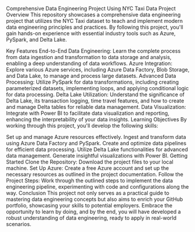 Comprehensive Data Engineering Project Using NYC Taxi Data
Project Overview
This repository showcases a comprehensive data engineering project that utilizes the NYC Taxi dataset to teach and implement modern data engineering principles and practices. By following this project, you'll gain hands-on experience with essential industry tools such as Azure, PySpark, and Delta Lake.

Key Features
End-to-End Data Engineering: Learn the complete process from data ingestion and transformation to data storage and analysis, enabling a deep understanding of data workflows.
Azure Integration: Explore various Azure services, including Azure Data Factory, Blob Storage, and Data Lake, to manage and process large datasets.
Advanced Data Processing: Utilize PySpark for data transformations, including creating parameterized datasets, implementing loops, and applying conditional logic for data processing.
Delta Lake Utilization: Understand the significance of Delta Lake, its transaction logging, time travel features, and how to create and manage Delta tables for reliable data management.
Data Visualization: Integrate with Power BI to facilitate data visualization and reporting, enhancing the interpretability of your data insights.
Learning Objectives
By working through this project, you'll develop the following skills:

Set up and manage Azure resources effectively.
Ingest and transform data using Azure Data Factory and PySpark.
Create and optimize data pipelines for efficient data processing.
Utilize Delta Lake functionalities for advanced data management.
Generate insightful visualizations with Power BI.
Getting Started
Clone the Repository: Download the project files to your local machine.
Set Up Azure: Create a free Azure account and set up the necessary resources as outlined in the project documentation.
Follow the Project Steps: Work through the outlined steps to implement the data engineering pipeline, experimenting with code and configurations along the way.
Conclusion
This project not only serves as a practical guide to mastering data engineering concepts but also aims to enrich your GitHub portfolio, showcasing your skills to potential employers. Embrace the opportunity to learn by doing, and by the end, you will have developed a robust understanding of data engineering, ready to apply in real-world scenarios.

